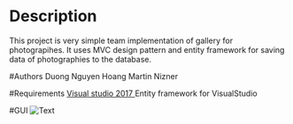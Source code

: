 # Description
This project is very simple team implementation of gallery for photograpihes. It uses MVC design pattern and entity framework for saving data of photographies to the database.

#Authors
Duong Nguyen Hoang
Martin Nizner

#Requirements
<a href="https://www.visualstudio.com/cs/downloads/?rr=https%3A%2F%2Fwww.google.cz%2F"> Visual studio 2017 </a>
Entity framework for VisualStudio

#GUI
![Text](https://i.imgur.com/c923mWB.jpg "GUI")
